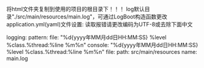 将html文件夹复制到使用的项目的根目录下！！！
log默认目录"./src/main/resources/main.log"，可通过LogBoot构造函数更改
application.yml(yaml)文件设置:   读取报错请更改编码为UTF-8或去除下面中文

logging:
  pattern:
    file: "%d{yyyy年MM月dd日HH:MM:SS}    %level    %class.%thread:%line    %m%n"
    console: "%d{yyyy年MM月dd日HH:MM:SS}    %level    %class.%thread:%line    %m%n"
  file:
    path: src/main/resources
    name: main.log
